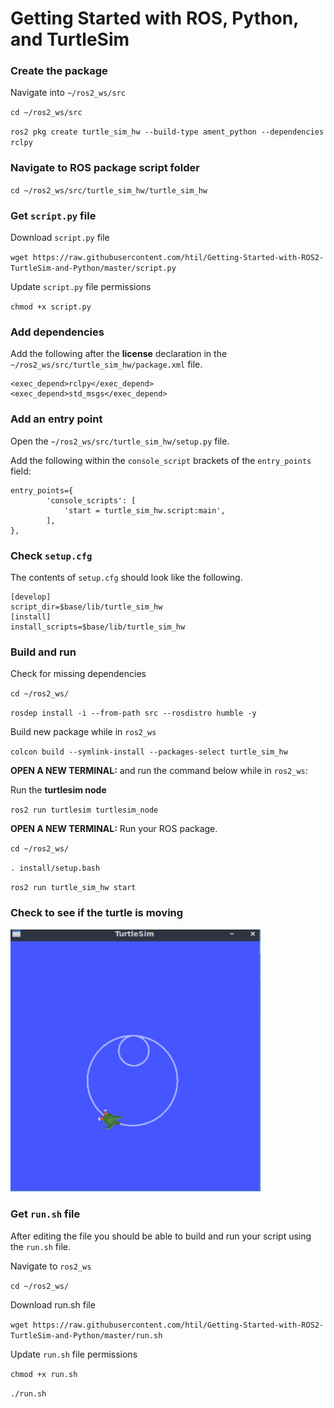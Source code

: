 # Getting Started with ROS, Python, and TurtleSim

### Create the package
Navigate into `~/ros2_ws/src`

`cd ~/ros2_ws/src`

`ros2 pkg create turtle_sim_hw --build-type ament_python --dependencies rclpy `

### Navigate to ROS package script folder

`cd ~/ros2_ws/src/turtle_sim_hw/turtle_sim_hw`

### Get `script.py` file

Download `script.py` file

`wget https://raw.githubusercontent.com/htil/Getting-Started-with-ROS2-TurtleSim-and-Python/master/script.py`

Update `script.py` file permissions

`chmod +x script.py`

### Add dependencies

Add the following after the **license** declaration in the `~/ros2_ws/src/turtle_sim_hw/package.xml` file.

```
<exec_depend>rclpy</exec_depend>
<exec_depend>std_msgs</exec_depend>
```

### Add an entry point

Open the `~/ros2_ws/src/turtle_sim_hw/setup.py` file.

Add the following within the `console_script` brackets of the `entry_points` field:

```
entry_points={
        'console_scripts': [
            'start = turtle_sim_hw.script:main',
        ],
},
```

### Check `setup.cfg`

The contents of `setup.cfg` should look like the following.

```
[develop]
script_dir=$base/lib/turtle_sim_hw
[install]
install_scripts=$base/lib/turtle_sim_hw
```

### Build and run

Check for missing dependencies

`cd ~/ros2_ws/`

`rosdep install -i --from-path src --rosdistro humble -y`

Build new package while in `ros2_ws`

`colcon build --symlink-install --packages-select turtle_sim_hw`

**OPEN A NEW TERMINAL:** and run the command below while in `ros2_ws`:

Run the **turtlesim node**

`ros2 run turtlesim turtlesim_node`

**OPEN A NEW TERMINAL:** Run your ROS package.

`cd ~/ros2_ws/`

`. install/setup.bash`

`ros2 run turtle_sim_hw start`

### Check to see if the turtle is moving

<img src="https://github.com/htil/Getting-Started-with-ROS2-TurtleSim-and-Python/blob/master/turtlesim.png?raw=true"
     alt="Markdown Monster icon"
     style="width: 400px" />


### Get `run.sh` file

After editing the file you should be able to build and run your script using the `run.sh` file.

Navigate to `ros2_ws`

`cd ~/ros2_ws/`

Download run.sh file

`wget https://raw.githubusercontent.com/htil/Getting-Started-with-ROS2-TurtleSim-and-Python/master/run.sh`

Update `run.sh` file permissions

`chmod +x run.sh`

`./run.sh`
